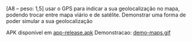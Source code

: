 [A8 – peso: 1,5] usar o GPS para indicar a sua geolocalização no mapa, podendo trocar entre mapa viário e de satélite. Demonstrar uma forma de poder simular a sua geolocalização


APK disponível em [app-release.apk](app-release.apk)
Demonstracao: [demo-maps.gif](demo-maps.gif)
